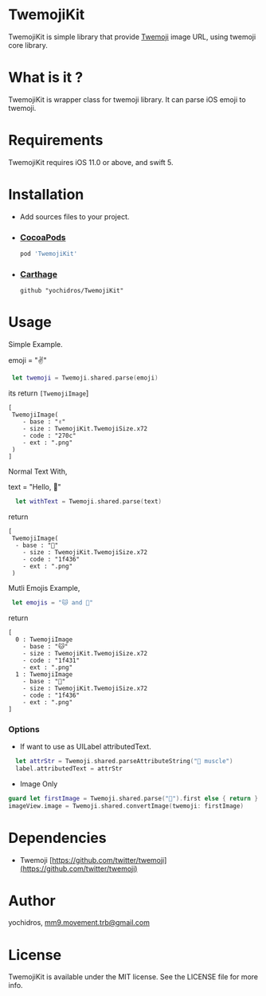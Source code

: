 # TwemojiKit

TwemojiKit is simple library that provide [Twemoji](https://github.com/twitter/twemoji) image URL, using twemoji core library.

# What is it ?
TwemojiKit is wrapper class for twemoji library. It can parse iOS emoji to twemoji. 

# Requirements
TwemojiKit requires iOS 11.0 or above, and swift 5.


# Installation
  - Add sources files to your project.
  - ### [CocoaPods](https://cocoapods.org/)
    ```ruby  
    pod 'TwemojiKit'
    ```
  - ### [Carthage](https://github.com/Carthage/Carthage)
    ```
    github "yochidros/TwemojiKit"
    ```


# Usage 
Simple Example.

 emoji = "✌️"
```swift
 let twemoji = Twemoji.shared.parse(emoji)
 ```
its return `[TwemojiImage`]
```swift[
[
 TwemojiImage(
    - base : "✌️"
    - size : TwemojiKit.TwemojiSize.x72
    - code : "270c"
    - ext : ".png"
 )
]
```
Normal Text With,

text = "Hello, 🐶"
```swift
  let withText = Twemoji.shared.parse(text)
```

return
```
[
 TwemojiImage(
  - base : "🐶"
    - size : TwemojiKit.TwemojiSize.x72
    - code : "1f436"
    - ext : ".png"
 )
```

Mutli Emojis Example,

```swift
 let emojis = "🐱 and 🐶"
```

return
```
[
  0 : TwemojiImage
    - base : "🐱"
    - size : TwemojiKit.TwemojiSize.x72
    - code : "1f431"
    - ext : ".png"
  1 : TwemojiImage
    - base : "🐶"
    - size : TwemojiKit.TwemojiSize.x72
    - code : "1f436"
    - ext : ".png"
]
   ``````
### Options

 - If want to use as UILabel attributedText.
```swift
  let attrStr = Twemoji.shared.parseAttributeString("💪 muscle")
  label.attributedText = attrStr
```

 - Image Only
```swift
guard let firstImage = Twemoji.shared.parse("🐶").first else { return }
imageView.image = Twemoji.shared.convertImage(twemoji: firstImage)
```

# Dependencies 
 - Twemoji [https://github.com/twitter/twemoji](https://github.com/twitter/twemoji)
# Author 
yochidros, mm9.movement.trb@gmail.com

# License
TwemojiKit is available under the MIT license. See the LICENSE file for more info.
